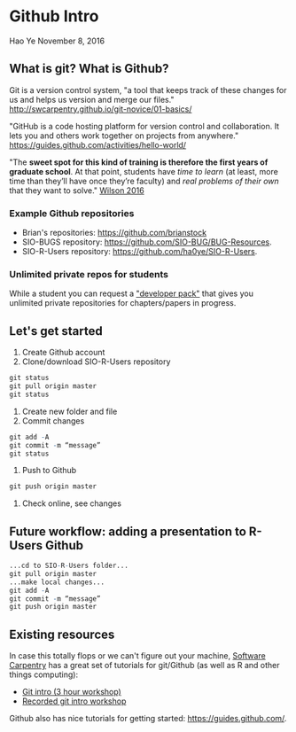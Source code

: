 Github Intro
================
Hao Ye
November 8, 2016

What is git? What is Github?
----------------------------

Git is a version control system, "a tool that keeps track of these changes for us and helps us version and merge our files." <http://swcarpentry.github.io/git-novice/01-basics/>

"GitHub is a code hosting platform for version control and collaboration. It lets you and others work together on projects from anywhere." <https://guides.github.com/activities/hello-world/>

"The **sweet spot for this kind of training is therefore the first years of graduate school**. At that point, students have *time to learn* (at least, more time than they’ll have once they’re faculty) and *real problems of their own* that they want to solve." [Wilson 2016](https://f1000research.com/articles/3-62/v2)

### Example Github repositories

-   Brian's repositories: <https://github.com/brianstock>
-   SIO-BUGS repository: <https://github.com/SIO-BUG/BUG-Resources>.
-   SIO-R-Users repository: <https://github.com/ha0ye/SIO-R-Users>.

### Unlimited private repos for students

While a student you can request a ["developer pack"](https://education.github.com/pack) that gives you unlimited private repositories for chapters/papers in progress.

Let's get started
-----------------

1.  Create Github account
2.  Clone/download SIO-R-Users repository

``` r
git status
git pull origin master
git status
```

1.  Create new folder and file
2.  Commit changes

``` r
git add -A
git commit -m “message”
git status
```

1.  Push to Github

``` r
git push origin master
```

1.  Check online, see changes

Future workflow: adding a presentation to R-Users Github
--------------------------------------------------------

``` r
...cd to SIO-R-Users folder...
git pull origin master
...make local changes...
git add -A
git commit -m “message”
git push origin master
```

Existing resources
------------------

In case this totally flops or we can't figure out your machine, [Software Carpentry](http://software-carpentry.org/lessons/) has a great set of tutorials for git/Github (as well as R and other things computing):

-   [Git intro (3 hour workshop)](http://swcarpentry.github.io/git-novice/reference/)
-   [Recorded git intro workshop](https://www.youtube.com/watch?v=hKFNPxxkbO0)

Github also has nice tutorials for getting started: <https://guides.github.com/>.
